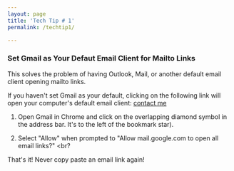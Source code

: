 ```yaml
---
layout: page
title: 'Tech Tip # 1'
permalink: /techtip1/

---
```


### Set Gmail as Your Defaut Email Client for Mailto Links

This solves the problem of having Outlook, Mail, or another default email client opening mailto links.

If you haven't set Gmail as your default, clicking on the following link will open your computer's default email client:
[contact me](mailto:anonymous@gmail.com)

1. Open Gmail in Chrome and click on the overlapping diamond symbol in the address bar. It's to the left of the bookmark star). <br>

2. Select "Allow" when prompted to "Allow mail.google.com to open all email links?" <br?

That's it! Never copy paste an email link again!
